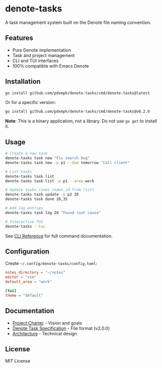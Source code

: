 # denote-tasks

A task management system built on the Denote file naming convention.

## Features

- Pure Denote implementation
- Task and project management
- CLI and TUI interfaces
- 100% compatible with Emacs Denote

## Installation

```bash
go install github.com/pdxmph/denote-tasks/cmd/denote-tasks@latest
```

Or for a specific version:
```bash
go install github.com/pdxmph/denote-tasks/cmd/denote-tasks@v0.2.0
```

**Note**: This is a binary application, not a library. Do not use `go get` to install it.

## Usage

```bash
# Create a new task
denote-tasks task new "Fix search bug"
denote-tasks task new -p p1 --due tomorrow "Call client"

# List tasks
denote-tasks task list
denote-tasks task list -p p1 --area work

# Update tasks (uses index_id from list)
denote-tasks task update -p p2 28
denote-tasks task done 28,35

# Add log entries
denote-tasks task log 28 "Found root cause"

# Interactive TUI
denote-tasks --tui
```

See [CLI Reference](docs/CLI_REFERENCE.md) for full command documentation.

## Configuration

Create `~/.config/denote-tasks/config.toml`:

```toml
notes_directory = "~/notes"
editor = "vim"
default_area = "work"

[tui]
theme = "default"
```

## Documentation

- [Project Charter](PROJECT_CHARTER.md) - Vision and goals
- [Denote Task Specification](docs/DENOTE_TASK_SPEC.md) - File format (v2.0.0)
- [Architecture](docs/UNIFIED_ARCHITECTURE.md) - Technical design

## License

MIT License
